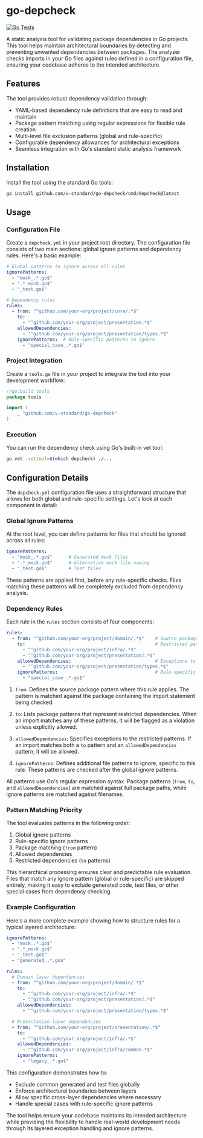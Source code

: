 # go-depcheck

[![Go Tests](https://github.com/v-standard/go-depcheck/actions/workflows/go-test.yml/badge.svg)](https://github.com/v-standard/go-depcheck/actions/workflows/go-test.yml)

A static analysis tool for validating package dependencies in Go projects. This tool helps maintain architectural boundaries by detecting and preventing unwanted dependencies between packages. The analyzer checks imports in your Go files against rules defined in a configuration file, ensuring your codebase adheres to the intended architecture.

## Features

The tool provides robust dependency validation through:

- YAML-based dependency rule definitions that are easy to read and maintain
- Package pattern matching using regular expressions for flexible rule creation
- Multi-level file exclusion patterns (global and rule-specific)
- Configurable dependency allowances for architectural exceptions
- Seamless integration with Go's standard static analysis framework

## Installation

Install the tool using the standard Go tools:

```bash
go install github.com/v-standard/go-depcheck/cmd/depcheck@latest
```

## Usage

### Configuration File

Create a `depcheck.yml` in your project root directory. The configuration file consists of two main sections: global ignore patterns and dependency rules. Here's a basic example:

```yaml
# Global patterns to ignore across all rules
ignorePatterns:
  - "mock_.*.go$"
  - ".*_mock.go$"
  - "_test.go$"

# Dependency rules
rules:
  - from: "^github.com/your-org/project/core/.*$"
    to: 
      - "^github.com/your-org/project/presentation.*$"
    allowedDependencies:
      - "^github.com/your-org/project/presentation/types.*$"
    ignorePatterns:  # Rule-specific patterns to ignore
      - "special_case_.*.go$"
```

### Project Integration

Create a `tools.go` file in your project to integrate the tool into your development workflow:

```go
//go:build tools
package tools

import (
    _ "github.com/v-standard/go-depcheck"
)
```

### Execution

You can run the dependency check using Go's built-in vet tool:

```bash
go vet -vettool=$(which depcheck) ./...
```

## Configuration Details

The `depcheck.yml` configuration file uses a straightforward structure that allows for both global and rule-specific settings. Let's look at each component in detail:

### Global Ignore Patterns

At the root level, you can define patterns for files that should be ignored across all rules:

```yaml
ignorePatterns:
  - "mock_.*.go$"      # Generated mock files
  - ".*_mock.go$"      # Alternative mock file naming
  - "_test.go$"        # Test files
```

These patterns are applied first, before any rule-specific checks. Files matching these patterns will be completely excluded from dependency analysis.

### Dependency Rules

Each rule in the `rules` section consists of four components:

```yaml
rules:
  - from: "^github.com/your-org/project/domain/.*$"    # Source package pattern
    to:                                                # Restricted package patterns
      - "^github.com/your-org/project/infra/.*$"
      - "^github.com/your-org/project/presentation/.*$"
    allowedDependencies:                               # Exceptions to dependency restrictions
      - "^github.com/your-org/project/presentation/types.*$"
    ignorePatterns:                                    # Rule-specific files to ignore
      - "special_case_.*.go$"
```

1. `from`: Defines the source package pattern where this rule applies. The pattern is matched against the package containing the import statement being checked.

2. `to`: Lists package patterns that represent restricted dependencies. When an import matches any of these patterns, it will be flagged as a violation unless explicitly allowed.

3. `allowedDependencies`: Specifies exceptions to the restricted patterns. If an import matches both a `to` pattern and an `allowedDependencies` pattern, it will be allowed.

4. `ignorePatterns`: Defines additional file patterns to ignore, specific to this rule. These patterns are checked after the global ignore patterns.

All patterns use Go's regular expression syntax. Package patterns (`from`, `to`, and `allowedDependencies`) are matched against full package paths, while ignore patterns are matched against filenames.

### Pattern Matching Priority

The tool evaluates patterns in the following order:

1. Global ignore patterns
2. Rule-specific ignore patterns
3. Package matching (`from` pattern)
4. Allowed dependencies
5. Restricted dependencies (`to` patterns)

This hierarchical processing ensures clear and predictable rule evaluation. Files that match any ignore pattern (global or rule-specific) are skipped entirely, making it easy to exclude generated code, test files, or other special cases from dependency checking.

### Example Configuration

Here's a more complete example showing how to structure rules for a typical layered architecture:

```yaml
ignorePatterns:
  - "mock_.*.go$"
  - ".*_mock.go$"
  - "_test.go$"
  - "generated_.*.go$"

rules:
  # Domain layer dependencies
  - from: "^github.com/your-org/project/domain/.*$"
    to:
      - "^github.com/your-org/project/infra/.*$"
      - "^github.com/your-org/project/presentation/.*$"
    allowedDependencies:
      - "^github.com/your-org/project/presentation/types.*$"

  # Presentation layer dependencies
  - from: "^github.com/your-org/project/presentation/.*$"
    to:
      - "^github.com/your-org/project/infra/.*$"
    allowedDependencies:
      - "^github.com/your-org/project/infra/common.*$"
    ignorePatterns:
      - "legacy_.*.go$"
```

This configuration demonstrates how to:
- Exclude common generated and test files globally
- Enforce architectural boundaries between layers
- Allow specific cross-layer dependencies where necessary
- Handle special cases with rule-specific ignore patterns

The tool helps ensure your codebase maintains its intended architecture while providing the flexibility to handle real-world development needs through its layered exception handling and ignore patterns.